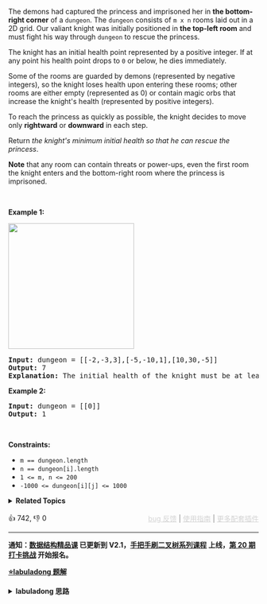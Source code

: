 <p>The demons had captured the princess and imprisoned her in <strong>the bottom-right corner</strong> of a <code>dungeon</code>. The <code>dungeon</code> consists of <code>m x n</code> rooms laid out in a 2D grid. Our valiant knight was initially positioned in <strong>the top-left room</strong> and must fight his way through <code>dungeon</code> to rescue the princess.</p>

<p>The knight has an initial health point represented by a positive integer. If at any point his health point drops to <code>0</code> or below, he dies immediately.</p>

<p>Some of the rooms are guarded by demons (represented by negative integers), so the knight loses health upon entering these rooms; other rooms are either empty (represented as 0) or contain magic orbs that increase the knight's health (represented by positive integers).</p>

<p>To reach the princess as quickly as possible, the knight decides to move only <strong>rightward</strong> or <strong>downward</strong> in each step.</p>

<p>Return <em>the knight's minimum initial health so that he can rescue the princess</em>.</p>

<p><strong>Note</strong> that any room can contain threats or power-ups, even the first room the knight enters and the bottom-right room where the princess is imprisoned.</p>

<p>&nbsp;</p> 
<p><strong class="example">Example 1:</strong></p> 
<img alt="" src="https://assets.leetcode.com/uploads/2021/03/13/dungeon-grid-1.jpg" style="width: 253px; height: 253px;" /> 
<pre>
<strong>Input:</strong> dungeon = [[-2,-3,3],[-5,-10,1],[10,30,-5]]
<strong>Output:</strong> 7
<strong>Explanation:</strong> The initial health of the knight must be at least 7 if he follows the optimal path: RIGHT-&gt; RIGHT -&gt; DOWN -&gt; DOWN.
</pre>

<p><strong class="example">Example 2:</strong></p>

<pre>
<strong>Input:</strong> dungeon = [[0]]
<strong>Output:</strong> 1
</pre>

<p>&nbsp;</p> 
<p><strong>Constraints:</strong></p>

<ul> 
 <li><code>m == dungeon.length</code></li> 
 <li><code>n == dungeon[i].length</code></li> 
 <li><code>1 &lt;= m, n &lt;= 200</code></li> 
 <li><code>-1000 &lt;= dungeon[i][j] &lt;= 1000</code></li> 
</ul>

<details><summary><strong>Related Topics</strong></summary>数组 | 动态规划 | 矩阵</details><br>

<div>👍 742, 👎 0<span style='float: right;'><span style='color: gray;'><a href='https://github.com/labuladong/fucking-algorithm/discussions/939' target='_blank' style='color: lightgray;text-decoration: underline;'>bug 反馈</a> | <a href='https://labuladong.gitee.io/article/fname.html?fname=jb插件简介' target='_blank' style='color: lightgray;text-decoration: underline;'>使用指南</a> | <a href='https://labuladong.github.io/algo/images/others/%E5%85%A8%E5%AE%B6%E6%A1%B6.jpg' target='_blank' style='color: lightgray;text-decoration: underline;'>更多配套插件</a></span></span></div>

<div id="labuladong"><hr>

**通知：[数据结构精品课](https://aep.h5.xeknow.com/s/1XJHEO) 已更新到 V2.1，[手把手刷二叉树系列课程](https://aep.xet.tech/s/3YGcq3) 上线，[第 20 期打卡挑战](https://opedk.xet.tech/s/1cEM6U) 开始报名。**



<p><strong><a href="https://labuladong.gitee.io/article/slug.html?slug=dungeon-game" target="_blank">⭐️labuladong 题解</a></strong></p>
<details><summary><strong>labuladong 思路</strong></summary>

## 基本思路

`dp` 函数的定义：**从 `grid[i][j]` 到达终点（右下角）所需的最少生命值是 `dp(grid, i, j)`**。

我们想求 `dp(0, 0)`，那就应该试图通过 `dp(i, j+1)` 和 `dp(i+1, j)` 推导出 `dp(i, j)`，这样才能不断逼近 base case，正确进行状态转移。

状态转移方程：

```java
int res = min(
    dp(i + 1, j),
    dp(i, j + 1)
) - grid[i][j];

dp(i, j) = res <= 0 ? 1 : res;
```

**详细题解：[动态规划帮我通关了《魔塔》](https://labuladong.github.io/article/fname.html?fname=魔塔)**

**标签：[二维动态规划](https://mp.weixin.qq.com/mp/appmsgalbum?__biz=MzAxODQxMDM0Mw==&action=getalbum&album_id=2122017695998050308)，二维矩阵，[动态规划](https://mp.weixin.qq.com/mp/appmsgalbum?__biz=MzAxODQxMDM0Mw==&action=getalbum&album_id=1318881141113536512)**

## 解法代码

提示：🟢 标记的是我写的解法代码，🤖 标记的是 chatGPT 翻译的多语言解法代码。如有错误，可以 [点这里](https://github.com/labuladong/fucking-algorithm/issues/1113) 反馈和修正。

<div class="tab-panel"><div class="tab-nav">
<button data-tab-item="cpp" class="tab-nav-button btn " data-tab-group="default" onclick="switchTab(this)">cpp🤖</button>

<button data-tab-item="python" class="tab-nav-button btn " data-tab-group="default" onclick="switchTab(this)">python🤖</button>

<button data-tab-item="java" class="tab-nav-button btn active" data-tab-group="default" onclick="switchTab(this)">java🟢</button>

<button data-tab-item="go" class="tab-nav-button btn " data-tab-group="default" onclick="switchTab(this)">go🤖</button>

<button data-tab-item="javascript" class="tab-nav-button btn " data-tab-group="default" onclick="switchTab(this)">javascript🤖</button>
</div><div class="tab-content">
<div data-tab-item="cpp" class="tab-item " data-tab-group="default"><div class="highlight">

```cpp
// 注意：cpp 代码由 chatGPT🤖 根据我的 java 代码翻译，旨在帮助不同背景的读者理解算法逻辑。
// 本代码已经通过力扣的测试用例，应该可直接成功提交。

class Solution {
public:
    int calculateMinimumHP(vector<vector<int>>& grid) {
        int m = grid.size();
        int n = grid[0].size();
        // 备忘录中都初始化为 -1
        memo = vector<vector<int>>(m, vector<int>(n, -1));

        return dp(grid, 0, 0);
    }

    // 备忘录，消除重叠子问题
    vector<vector<int>> memo;

    /* 定义：从 (i, j) 到达右下角，需要的初始血量至少是多少 */
    int dp(vector<vector<int>>& grid, int i, int j) {
        int m = grid.size();
        int n = grid[0].size();
        // base case
        if (i == m - 1 && j == n - 1) {
            return grid[i][j] >= 0 ? 1 : -grid[i][j] + 1;
        }
        if (i == m || j == n) {
            return INT_MAX;
        }
        // 避免重复计算
        if (memo[i][j] != -1) {
            return memo[i][j];
        }
        // 状态转移逻辑
        int res = min(
                dp(grid, i, j + 1),
                dp(grid, i + 1, j)
        ) - grid[i][j];
        // 骑士的生命值至少为 1
        memo[i][j] = res <= 0 ? 1 : res;

        return memo[i][j];
    }
};
```

</div></div>

<div data-tab-item="python" class="tab-item " data-tab-group="default"><div class="highlight">

```python
# 注意：python 代码由 chatGPT🤖 根据我的 java 代码翻译，旨在帮助不同背景的读者理解算法逻辑。
# 本代码已经通过力扣的测试用例，应该可直接成功提交。

class Solution:
    def calculateMinimumHP(self, grid: List[List[int]]) -> int:
        m, n = len(grid), len(grid[0])
        # 备忘录中都初始化为 -1
        memo = [[-1 for _ in range(n)] for _ in range(m)]

        return self.dp(grid, 0, 0, memo)

    def dp(self, grid: List[List[int]], i: int, j: int, memo: List[List[int]]) -> int:
        m, n = len(grid), len(grid[0])
        # base case
        if i == m - 1 and j == n - 1:
            return 1 if grid[i][j] >= 0 else -grid[i][j] + 1
        if i == m or j == n:
            return float('inf')
        # 避免重复计算
        if memo[i][j] != -1:
            return memo[i][j]
        # 状态转移逻辑
        res = min(
                self.dp(grid, i, j + 1, memo),
                self.dp(grid, i + 1, j, memo)
        ) - grid[i][j]
        # 骑士的生命值至少为 1
        memo[i][j] = 1 if res <= 0 else res

        return memo[i][j]
```

</div></div>

<div data-tab-item="java" class="tab-item active" data-tab-group="default"><div class="highlight">

```java
class Solution {

    public int calculateMinimumHP(int[][] grid) {
        int m = grid.length;
        int n = grid[0].length;
        // 备忘录中都初始化为 -1
        memo = new int[m][n];
        for (int[] row : memo) {
            Arrays.fill(row, -1);
        }

        return dp(grid, 0, 0);
    }

    // 备忘录，消除重叠子问题
    int[][] memo;

    /* 定义：从 (i, j) 到达右下角，需要的初始血量至少是多少 */
    int dp(int[][] grid, int i, int j) {
        int m = grid.length;
        int n = grid[0].length;
        // base case
        if (i == m - 1 && j == n - 1) {
            return grid[i][j] >= 0 ? 1 : -grid[i][j] + 1;
        }
        if (i == m || j == n) {
            return Integer.MAX_VALUE;
        }
        // 避免重复计算
        if (memo[i][j] != -1) {
            return memo[i][j];
        }
        // 状态转移逻辑
        int res = Math.min(
                dp(grid, i, j + 1),
                dp(grid, i + 1, j)
        ) - grid[i][j];
        // 骑士的生命值至少为 1
        memo[i][j] = res <= 0 ? 1 : res;

        return memo[i][j];
    }
}
```

</div></div>

<div data-tab-item="go" class="tab-item " data-tab-group="default"><div class="highlight">

```go
// 注意：go 代码由 chatGPT🤖 根据我的 java 代码翻译，旨在帮助不同背景的读者理解算法逻辑。
// 本代码已经通过力扣的测试用例，应该可直接成功提交。

import "math"

func calculateMinimumHP(grid [][]int) int {
    m := len(grid)
    n := len(grid[0])
    // 备忘录中都初始化为 -1
    memo := make([][]int, m)
    for i := range memo {
        memo[i] = make([]int, n)
        for j := range memo[i] {
            memo[i][j] = -1
        }
    }

    return dp(grid, 0, 0, memo)
}

/* 定义：从 (i, j) 到达右下角，需要的初始血量至少是多少 */
func dp(grid [][]int, i, j int, memo [][]int) int {
    m := len(grid)
    n := len(grid[0])
    // base case
    if i == m-1 && j == n-1 {
        if grid[i][j] >= 0 {
            return 1
        } else {
            return -grid[i][j] + 1
        }
    }
    if i == m || j == n {
        return math.MaxInt32
    }
    // 避免重复计算
    if memo[i][j] != -1 {
        return memo[i][j]
    }
    // 状态转移逻辑
    res := int(math.Min(
        float64(dp(grid, i, j+1, memo)),
        float64(dp(grid, i+1, j, memo)),
    )) - grid[i][j]
    // 骑士的生命值至少为 1
    if res <= 0 {
        memo[i][j] = 1
    } else {
        memo[i][j] = res
    }

    return memo[i][j]
}
```

</div></div>

<div data-tab-item="javascript" class="tab-item " data-tab-group="default"><div class="highlight">

```javascript
// 注意：javascript 代码由 chatGPT🤖 根据我的 java 代码翻译，旨在帮助不同背景的读者理解算法逻辑。
// 本代码已经通过力扣的测试用例，应该可直接成功提交。

var calculateMinimumHP = function(grid) {
    const m = grid.length;
    const n = grid[0].length;
    // 备忘录中都初始化为 -1
    const memo = new Array(m).fill().map(() => new Array(n).fill(-1));

    function dp(i, j) {
        // base case
        if (i === m - 1 && j === n - 1) {
            return grid[i][j] >= 0 ? 1 : -grid[i][j] + 1;
        }
        if (i === m || j === n) {
            return Number.MAX_VALUE;
        }
        // 避免重复计算
        if (memo[i][j] !== -1) {
            return memo[i][j];
        }
        // 状态转移逻辑
        const res = Math.min(dp(i, j + 1), dp(i + 1, j)) - grid[i][j];
        // 骑士的生命值至少为 1
        memo[i][j] = res <= 0 ? 1 : res;

        return memo[i][j];
    }

    return dp(0, 0);
};
```

</div></div>
</div></div>

<details open><summary><strong>🍭🍭 算法可视化 🍭🍭</strong></summary><div id="data_dungeon-game" data="iwGAbnVsbAM="></div><div class="resizable aspect-ratio-container" style="height: 100%;">
<div id="iframe_dungeon-game"></div></div>
</details><hr /><br />

</details>
</div>



